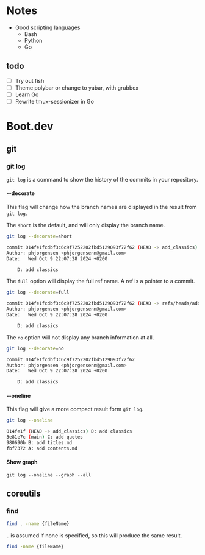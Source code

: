 # Notes

- Good scripting languages
  - Bash
  - Python
  - Go

## todo

- [ ] Try out fish
- [ ] Theme polybar or change to yabar, with grubbox
- [ ] Learn Go
- [ ] Rewrite tmux-sessionizer in Go

# Boot.dev

## git

### git log

`git log` is a command to show the history of the commits in your repository.

#### --decorate

This flag will change how the branch names are displayed in the result from `git log`.

The `short` is the default, and will only display the branch name.

```bash
git log --decorate=short
```

```bash
commit 014fe1fcdbf3c6c9f7252202fbd5129093f72f62 (HEAD -> add_classics)
Author: phjorgensen <phjorgensenn@gmail.com>
Date:   Wed Oct 9 22:07:28 2024 +0200

    D: add classics
```

The `full` option will display the full ref name. A ref is a pointer to a commit.

```bash
git log --decorate=full
```

```bash
commit 014fe1fcdbf3c6c9f7252202fbd5129093f72f62 (HEAD -> refs/heads/add_classics)
Author: phjorgensen <phjorgensenn@gmail.com>
Date:   Wed Oct 9 22:07:28 2024 +0200

    D: add classics
```

The `no` option will not display any branch information at all.

```bash
git log --decorate=no
```

```bash
commit 014fe1fcdbf3c6c9f7252202fbd5129093f72f62
Author: phjorgensen <phjorgensenn@gmail.com>
Date:   Wed Oct 9 22:07:28 2024 +0200

    D: add classics
```

#### --oneline

This flag will give a more compact result form `git log`.

```bash
git log --oneline
```

```bash
014fe1f (HEAD -> add_classics) D: add classics
3e81e7c (main) C: add quotes
980690b B: add titles.md
fbf7372 A: add contents.md
```

#### Show graph

`git log --oneline --graph --all`

## coreutils

### find

```bash
find . -name {fileName}
```

`.` is assumed if none is specified, so this will produce the same result.

```bash
find -name {fileName}
```
